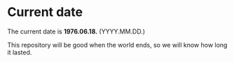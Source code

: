 # Current date

The current date is **1976.06.18.** (YYYY.MM.DD.)

This repository will be good when the world ends, so we will know how long it lasted.